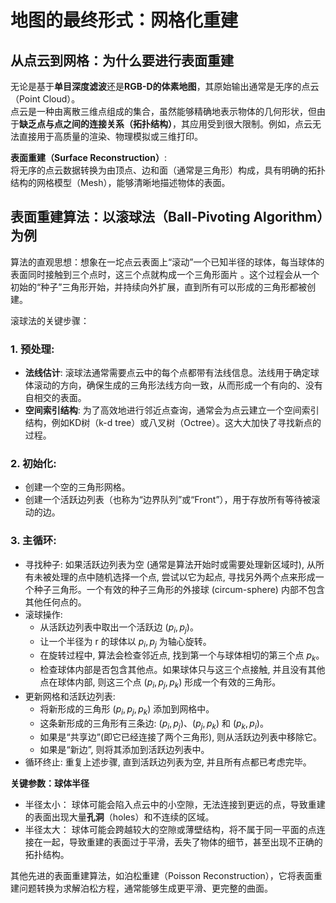 # 地图的最终形式：网格化重建

## 从点云到网格：为什么要进行表面重建
无论是基于**单目深度滤波**还是**RGB-D的体素地图**，其原始输出通常是无序的点云（Point Cloud）。  
点云是一种由离散三维点组成的集合，虽然能够精确地表示物体的几何形状，但由于**缺乏点与点之间的连接关系（拓扑结构）**，其应用受到很大限制。例如，点云无法直接用于高质量的渲染、物理模拟或三维打印。

**表面重建（Surface Reconstruction）**:  
将无序的点云数据转换为由顶点、边和面（通常是三角形）构成，具有明确的拓扑结构的网格模型（Mesh），能够清晰地描述物体的表面。  

## 表面重建算法：以滚球法（Ball-Pivoting Algorithm）为例  
算法的直观思想：想象在一坨点云表面上“滚动”一个已知半径的球体，每当球体的表面同时接触到三个点时，这三个点就构成一个三角形面片 。这个过程会从一个初始的“种子”三角形开始，并持续向外扩展，直到所有可以形成的三角形都被创建。

滚球法的关键步骤：  
### 1. 预处理:
- **法线估计**: 滚球法通常需要点云中的每个点都带有法线信息。法线用于确定球体滚动的方向，确保生成的三角形法线方向一致，从而形成一个有向的、没有自相交的表面。
- **空间索引结构**: 为了高效地进行邻近点查询，通常会为点云建立一个空间索引结构，例如KD树（k-d tree）或八叉树（Octree）。这大大加快了寻找新点的过程。
### 2. 初始化:
- 创建一个空的三角形网格。
- 创建一个活跃边列表（也称为“边界队列”或“Front”），用于存放所有等待被滚动的边。  
### 3. 主循环:
- 寻找种子: 如果活跃边列表为空 (通常是算法开始时或需要处理新区域时), 从所有未被处理的点中随机选择一个点, 尝试以它为起点, 寻找另外两个点来形成一个种子三角形。一个有效的种子三角形的外接球 (circum-sphere) 内部不包含其他任何点的。
- 滚球操作:
  - 从活跃边列表中取出一个活跃边 $(p_i, p_j)$。
  - 让一个半径为 r 的球体以 $p_i, p_j$ 为轴心旋转。
  - 在旋转过程中, 算法会检查邻近点, 找到第一个与球体相切的第三个点 $p_k$。
  - 检查球体内部是否包含其他点。如果球体只与这三个点接触, 并且没有其他点在球体内部, 则这三个点 $(p_i, p_j, p_k)$ 形成一个有效的三角形。
- 更新网格和活跃边列表:
  - 将新形成的三角形 $(p_i, p_j, p_k)$ 添加到网格中。
  - 这条新形成的三角形有三条边: $(p_i, p_j)、(p_j, p_k)$ 和 $(p_k, p_i)$。
  - 如果是“共享边”(即它已经连接了两个三角形), 则从活跃边列表中移除它。
  - 如果是“新边”, 则将其添加到活跃边列表中。
- 循环终止: 重复上述步骤, 直到活跃边列表为空, 并且所有点都已考虑完毕。

**关键参数：球体半径**
- 半径太小： 球体可能会陷入点云中的小空隙，无法连接到更远的点，导致重建的表面出现大量**孔洞**（holes）和不连续的区域。  
- 半径太大： 球体可能会跨越较大的空隙或薄壁结构，将不属于同一平面的点连接在一起，导致重建的表面过于平滑，丢失了物体的细节，甚至出现不正确的拓扑结构。

其他先进的表面重建算法，如泊松重建（Poisson Reconstruction），它将表面重建问题转换为求解泊松方程，通常能够生成更平滑、更完整的曲面。  

